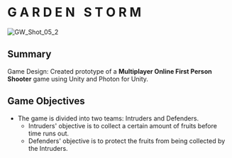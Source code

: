 # G A R D E N &nbsp; S T O R M

![GW_Shot_05_2](https://user-images.githubusercontent.com/35751462/222877270-54058ede-997c-400d-8fc9-e82132291e2e.png)

## Summary ##
Game Design: Created prototype of a **Multiplayer Online First Person Shooter** game using Unity and Photon for Unity.


## Game Objectives ##
- The game is divided into two teams: Intruders and Defenders. 
  - Intruders' objective is to collect a certain amount of fruits before time runs out.
  - Defenders' objective is to protect the fruits from being collected by the Intruders.
